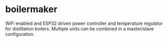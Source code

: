 # boilermaker
 WiFi enabled and ESP32 driven  power controller and temperature regulator for distillation boilers. Multiple units can be combined in a master/slave configuration.
